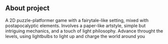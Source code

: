 ## About project
A 2D puzzle-platformer game with a fairytale-like setting, mixed with postapocalyptic elements. Involves a paper-like artstyle, simple but intriguing mechanics, and a touch of light philosophy. Advance throught the levels, using lightbulbs to light up and charge the world around you
